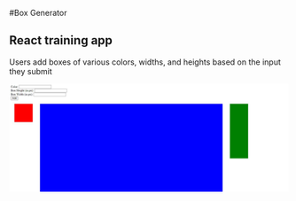 #Box Generator
<h2>React training app</h2>
<p>Users add boxes of various colors, widths, and heights based on the input they submit</p>
<img src=demo/demo.JPG">